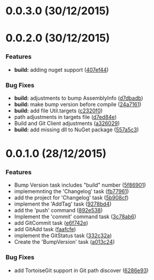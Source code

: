# 0.0.3.0 (30/12/2015)



# 0.0.2.0 (30/12/2015)


### Features


* **build:** adding nuget support ([407ef44](https://github.com/giovanebribeiro/msbuildscmtasks/commit/407ef44))

### Bug Fixes


* **build:** adjustments to bump AssemblyInfo ([d7dbadb](https://github.com/giovanebribeiro/msbuildscmtasks/commit/d7dbadb))
* **build:** make bump version before compile ([24a7161](https://github.com/giovanebribeiro/msbuildscmtasks/commit/24a7161))
* **build:** add file Util.targets ([c2320f0](https://github.com/giovanebribeiro/msbuildscmtasks/commit/c2320f0))
*  path adjustments in targets file ([d7ed84e](https://github.com/giovanebribeiro/msbuildscmtasks/commit/d7ed84e))
*  Build and Git Client adjustments ([a326029](https://github.com/giovanebribeiro/msbuildscmtasks/commit/a326029))
* **build:** add missing dll to NuGet package ([557a5c3](https://github.com/giovanebribeiro/msbuildscmtasks/commit/557a5c3))


# 0.0.1.0 (28/12/2015)
### Features


*  Bump Version task includes "build" number ([5f86901](https://github.com/giovanebribeiro/msbuildscmtasks/commit/5f86901))
*  implememnting the 'Changelog' task ([fb77961](https://github.com/giovanebribeiro/msbuildscmtasks/commit/fb77961))
*  add the project for 'Changelog' task ([5b908cf](https://github.com/giovanebribeiro/msbuildscmtasks/commit/5b908cf))
*  implement the 'AddTag' task ([9278bd4](https://github.com/giovanebribeiro/msbuildscmtasks/commit/9278bd4))
*  add the 'push' command ([892e538](https://github.com/giovanebribeiro/msbuildscmtasks/commit/892e538))
*  Implement the 'commit' command task ([3c78ab6](https://github.com/giovanebribeiro/msbuildscmtasks/commit/3c78ab6))
*  add GitCommit task ([e6f742e](https://github.com/giovanebribeiro/msbuildscmtasks/commit/e6f742e))
*  add GitAdd task ([faafcfe](https://github.com/giovanebribeiro/msbuildscmtasks/commit/faafcfe))
*  implement the GitStatus task ([332c32a](https://github.com/giovanebribeiro/msbuildscmtasks/commit/332c32a))
*  Create the 'BumpVersion' task ([a013c24](https://github.com/giovanebribeiro/msbuildscmtasks/commit/a013c24))

### Bug Fixes


*  add TortoiseGit support in Git path discover ([6286e93](https://github.com/giovanebribeiro/msbuildscmtasks/commit/6286e93))
